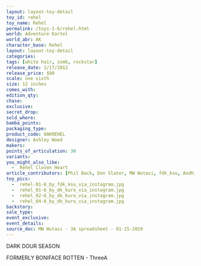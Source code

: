 ```yaml
---
layout: layout-toy-detail 
toy_id: rehel
toy_name: Rehel
permalink: /toys-1-6/rehel.html
world: Adventure Kartel
world_abr: AK
character_base: Rehel
layout: layout-toy-detail
categories: 
tags: [white hair, zomb, rockstar]
release_date: 2/17/2012
release_price: $90 
scale: one sixth
size: 12 inches
comes_with: 
edition_qty: 
chase: 
exclusive: 
secret_drop: 
sold_where: 
bamba_points: 
packaging_type: 
product_code: 8AKREHEL
designer: Ashley Wood
makers: 
points_of_articulation: 30
variants: 
you_might_also_like: 
  -  Rehel Cloven Heart
article_contributors: [Phil Back, Don Slater, MW Wutasi, fdk_ksu, Andhika Rahmaditya]
toy_pics: 
  -  rehel-01-6_by_fdk_ksu_via_instagram.jpg
  -  rehel_01-6_by_dk_kuro_via_instagram.jpg
  -  rehel_02-6_by_dk_kuro_via_instagram.jpg
  -  rehel_04-6_by_dk_kuro_via_instagram.jpg
backstory: 
sale_type: 
event_exclusive: 
event_details: 
source_doc: MW Wutasi - 3A spreadsheet - 01-15-2019
---
```

DARK DOUR SEASON

FORMERLY BONIFACE ROTTEN - ThreeA